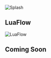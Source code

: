 ![Splash](https://i.imgur.com/keyR0c2.png)

## LuaFlow

![LuaFlow](https://i.imgur.com/y3v9mX8.png)

## Coming Soon
